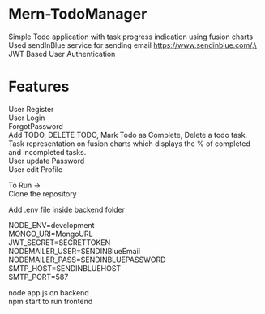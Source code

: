 # Mern-TodoManager 

Simple Todo application with task progress indication using fusion charts\
Used sendInBlue service for sending email https://www.sendinblue.com/.\
JWT Based User Authentication

# Features
User Register\
User Login\
ForgotPassword\
Add TODO, DELETE TODO, Mark Todo as Complete, Delete a todo task.\
Task representation on fusion charts which displays the % of completed and incompleted tasks.\
User update Password\
User edit Profile


To Run ->\
Clone the repository

Add .env file inside backend folder

NODE_ENV=development\
MONGO_URI=MongoURL\
JWT_SECRET=SECRETTOKEN\
NODEMAILER_USER=SENDINBlueEmail\
NODEMAILER_PASS=SENDINBLUEPASSWORD\
SMTP_HOST=SENDINBLUEHOST\
SMTP_PORT=587

node app.js on backend\
npm start to run frontend



